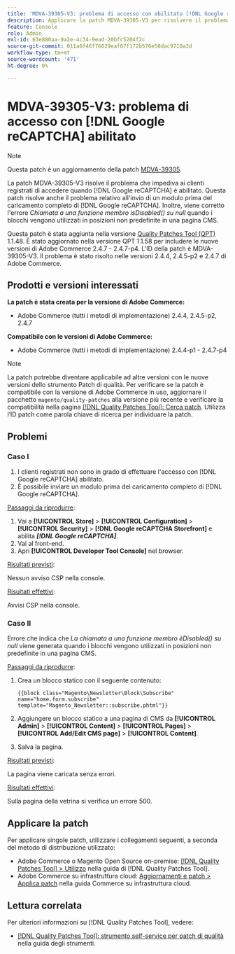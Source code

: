 ```yaml
---
title: 'MDVA-39305-V3: problema di accesso con abilitato [!DNL Google reCAPTCHA]'
description: Applicare la patch MDVA-39305-V3 per risolvere il problema di Adobe Commerce che impedisce ai clienti registrati di accedere quando  [!DNL Google reCAPTCHA]  è abilitato. Questa patch risolve anche il problema relativo all'invio di un modulo prima del caricamento completo di  [!DNL Google reCAPTCHA] . Inoltre, viene corretto l’errore *Chiamata a una funzione membro isDisabled() su null* quando i blocchi vengono utilizzati in posizioni non predefinite su una pagina CMS.
feature: Console
role: Admin
exl-id: 63e880aa-9a2e-4c34-9ead-20bfc5204f2c
source-git-commit: 011a6f46f76029eaf67f172b576e58dac9710a3d
workflow-type: tm+mt
source-wordcount: '471'
ht-degree: 0%

---
```


# MDVA-39305-V3: problema di accesso con [!DNL Google reCAPTCHA] abilitato

>[!NOTE]
>
>Questa patch è un aggiornamento della patch [MDVA-39305](/help/tools/quality-patches-tool/patches-available-in-qpt/v1-1-1/mdva-39305-login-issues-with-enabled-google-recaptcha.md).

La patch MDVA-39305-V3 risolve il problema che impediva ai clienti registrati di accedere quando [!DNL Google reCAPTCHA] è abilitato. Questa patch risolve anche il problema relativo all&#39;invio di un modulo prima del caricamento completo di [!DNL Google reCAPTCHA]. Inoltre, viene corretto l&#39;errore *Chiamata a una funzione membro isDisabled() su null* quando i blocchi vengono utilizzati in posizioni non predefinite in una pagina CMS.

Questa patch è stata aggiunta nella versione [Quality Patches Tool (QPT)](https://experienceleague.adobe.com/it/docs/commerce-operations/tools/quality-patches-tool/quality-patches-tool-to-self-serve-quality-patches) 1.1.48. È stato aggiornato nella versione QPT 1.1.58 per includere le nuove versioni di Adobe Commerce 2.4.7 - 2.4.7-p4. L&#39;ID della patch è MDVA-39305-V3. Il problema è stato risolto nelle versioni 2.4.4, 2.4.5-p2 e 2.4.7 di Adobe Commerce.

## Prodotti e versioni interessati

**La patch è stata creata per la versione di Adobe Commerce:**

* Adobe Commerce (tutti i metodi di implementazione) 2.4.4, 2.4.5-p2, 2.4.7

**Compatibile con le versioni di Adobe Commerce:**

* Adobe Commerce (tutti i metodi di implementazione) 2.4.4-p1 - 2.4.7-p4

>[!NOTE]
>
>La patch potrebbe diventare applicabile ad altre versioni con le nuove versioni dello strumento Patch di qualità. Per verificare se la patch è compatibile con la versione di Adobe Commerce in uso, aggiornare il pacchetto `magento/quality-patches` alla versione più recente e verificare la compatibilità nella pagina [[!DNL Quality Patches Tool]: Cerca patch](https://experienceleague.adobe.com/it/docs/commerce-operations/tools/quality-patches-tool/quality-patches-tool-to-self-serve-quality-patches). Utilizza l’ID patch come parola chiave di ricerca per individuare la patch.

## Problemi

### Caso I

1. I clienti registrati non sono in grado di effettuare l&#39;accesso con [!DNL Google reCAPTCHA] abilitato.
1. È possibile inviare un modulo prima del caricamento completo di [!DNL Google reCAPTCHA].

<u>Passaggi da riprodurre</u>:

1. Vai a **[!UICONTROL Store]** > **[!UICONTROL Configuration]** > **[!UICONTROL Security]** > **[!DNL Google reCAPTCHA Storefront]** e abilita ***[!DNL Google reCAPTCHA]***.
1. Vai al front-end.
1. Apri **[!UICONTROL Developer Tool Console]** nel browser.

<u>Risultati previsti</u>:

Nessun avviso CSP nella console.

<u>Risultati effettivi</u>:

Avvisi CSP nella console.

### Caso II

Errore che indica che *La chiamata a una funzione membro èDisabled() su null* viene generata quando i blocchi vengono utilizzati in posizioni non predefinite in una pagina CMS.

<u>Passaggi da riprodurre</u>:

1. Crea un blocco statico con il seguente contenuto:

   ```
   {{block class="Magento\Newsletter\Block\Subscribe" name="home.form.subscribe"
   template="Magento_Newsletter::subscribe.phtml"}}
   ```

1. Aggiungere un blocco statico a una pagina di CMS da **[!UICONTROL Admin]** > **[!UICONTROL Content]** > **[!UICONTROL Pages]** > **[!UICONTROL Add/Edit CMS page]** > **[!UICONTROL Content]**.
1. Salva la pagina.

<u>Risultati previsti</u>:

La pagina viene caricata senza errori.

<u>Risultati effettivi</u>:

Sulla pagina della vetrina si verifica un errore 500.

## Applicare la patch

Per applicare singole patch, utilizzare i collegamenti seguenti, a seconda del metodo di distribuzione utilizzato:

* Adobe Commerce o Magento Open Source on-premise: [[!DNL Quality Patches Tool] > Utilizzo](/help/tools/quality-patches-tool/usage.md) nella guida di [!DNL Quality Patches Tool].
* Adobe Commerce su infrastruttura cloud: [Aggiornamenti e patch > Applica patch](https://experienceleague.adobe.com/docs/commerce-cloud-service/user-guide/develop/upgrade/apply-patches.html?lang=it) nella guida Commerce su infrastruttura cloud.

## Lettura correlata

Per ulteriori informazioni su [!DNL Quality Patches Tool], vedere:

* [[!DNL Quality Patches Tool]: strumento self-service per patch di qualità](/help/tools/quality-patches-tool/quality-patches-tool-to-self-serve-quality-patches.md) nella guida degli strumenti.
